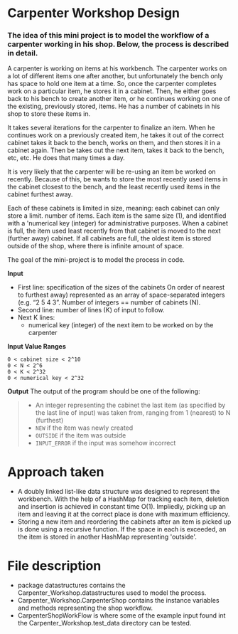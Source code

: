 # Carpenter Workshop Design

### The idea of this mini project is to model the workflow of a carpenter working in his shop. Below, the process is described in detail.

A carpenter is working on items at his workbench. The carpenter works on a lot of different items one after another, but unfortunately the bench only has space to hold one item at a time. So, once the carpenter completes work on a particular item, he stores it in a cabinet. Then, he either goes back to his bench to create another item, or he continues working on one of the existing, previously stored, items. He has a number of cabinets in his shop to store these items in.

It takes several iterations for the carpenter to finalize an item. When he continues work on a previously created item, he takes it out of the correct cabinet takes it back to the bench, works on them, and then stores it in a cabinet again. Then be takes out the next item, takes it back to the bench, etc, etc. He does that many times a day.

It is very likely that the carpenter will be re-using an item be worked on recently. Because of this, be wants to store the most recently used items in the cabinet closest to the bench, and the least recently used items in the cabinet furthest away.

Each of these cabinets is limited in size, meaning: each cabinet can only store a limit. number of items. Each item is the same size (1), and identified with a 'numerical key (integer) for administrative purposes. When a cabinet is full, the item used least recently from that cabinet is moved to the next (further away) cabinet. If all cabinets are full, the oldest item is stored outside of the shop, where there is infinite amount of space.

The goal of the mini-project is to model the process in code.

**Input**
- First line: specification of the sizes of the cabinets On order of nearest to furthest away) represented as an array of space-separated integers (e.g. “2 5 4 3”. Number of integers == number of cabinets (N).
- Second line: number of lines (K) of input to follow.
- Next K lines:
  - numerical key (integer) of the next item to be worked on by the carpenter

**Input Value Ranges**
```
0 < cabinet size < 2^10
0 < N < 2^6
0 < K < 2^32
0 < numerical key < 2^32
```
**Output**
The output of the program should be one of the following:
> - An integer representing the cabinet the last item (as specified by the last line of input) was taken from, ranging from 1 (nearest) to N (furthest)
> - `NEW` if the item was newly created
> - `OUTSIDE` if the item was outside
> - `INPUT_ERROR` if the input was somehow incorrect

# Approach taken

* A doubly linked list-like data structure was designed to represent the workbench. With the help of a HashMap for tracking each item, deletion and insertion is achieved in constant time O(1). Impliedly, picking up an item and leaving it at the correct place is done with maximum efficiency. 
* Storing a new item and reordering the cabinets after an item is picked up is done using a recursive function. If the space in each is exceeded, an the item is stored in another HashMap representing 'outside'.

# File description

* package datastructures contains the Carpenter_Workshop.datastructures used to model the process.
* Carpenter_Workshop.CarpenterShop contains the instance variables and methods representing the shop workflow.
* CarpenterShopWorkFlow is where some of the example input found int the Carpenter_Workshop.test_data directory can be tested.
